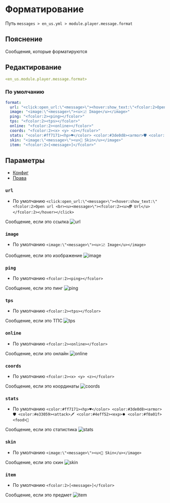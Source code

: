 # Форматирование
Путь `messages > en_us.yml > module.player.message.format`

## Пояснение
Сообщения, которые форматируются

## Редактирование
```yaml
<en_us.module.player.message.format>
```

### По умолчанию
```yaml
format:
  url: "<click:open_url:\"<message>\"><hover:show_text:\"<fcolor:2>Open url <br><u><message>\"><fcolor:2><u>🗗 Url</u></fcolor:2></hover></click>"
  image: "<image:\"<message>\"><u>🖃 Image</u></image>"
  ping: "<fcolor:2><ping></fcolor>"
  tps: "<fcolor:2><tps></fcolor>"
  online: "<fcolor:2><online></fcolor>"
  coords: "<fcolor:2><x> <y> <z></fcolor>"
  stats: "<color:#ff7171><hp>♥</color> <color:#3de0d8><armor>🛡 <color:#e33059><attack>🗡 <color:#4eff52><exp>⏺ <color:#f0a01f><food>🍖"
  skin: "<image:\"<message>\"><u>👨 Skin</u></image>"
  item: "<fcolor:2>[<message>]</fcolor>"
```

## Параметры

- [Конфиг](/ru/config/module/player/message/format/)
- [Права](/ru/permissions/module/player/message/format/)

### `url`
- По умолчанию `<click:open_url:\"<message>\"><hover:show_text:\"<fcolor:2>Open url <br><u><message>\"><fcolor:2><u>🗗 Url</u></fcolor:2></hover></click>`

Сообщение, если это ссылка
![url](/url.png)

### `image`
- По умолчанию `<image:\"<message>\"><u>🖃 Image</u></image>`

Сообщение, если это изображение
![image](/image.png)

### `ping`
- По умолчанию `<fcolor:2><ping></fcolor>`

Сообщение, если это пинг
![ping](/ping.png)

### `tps`
- По умолчанию `<fcolor:2><tps></fcolor>`

Сообщение, если это ТПС
![tps](/tps.png)

### `online`
- По умолчанию `<fcolor:2><online></fcolor>`

Сообщение, если это онлайн
![online](/online.png)

### `coords`
- По умолчанию `<fcolor:2><x> <y> <z></fcolor>`

Сообщение, если это координаты
![coords](/coords.png)

### `stats`
- По умолчанию `<color:#ff7171><hp>♥</color> <color:#3de0d8><armor>🛡 <color:#e33059><attack>🗡 <color:#4eff52><exp>⏺ <color:#f0a01f><food>🍖`

Сообщение, если это статистика
![stats](/stats.png)

### `skin`
- По умолчанию `<image:\"<message>\"><u>👨 Skin</u></image>`

Сообщение, если это скин
![skin](/skin.png)

### `item`
- По умолчанию `<fcolor:2>[<message>]</fcolor>`

Сообщение, если это предмет
![item](/item.png)